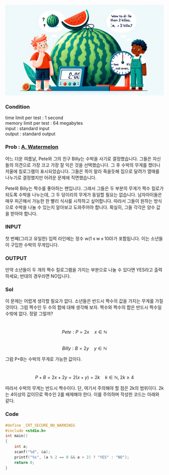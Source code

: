 ![Alt text](/img/CODEFORCES/4A.png)

### Condition
time limit per test : 1 second   
memory limit per test : 64 megabytes   
input : standard input   
output : standard output   

### Prob : [A. Watermelon](https://codeforces.com/contest/4/problem/A)
어느 더운 여름날, Pete와 그의 친구 Billy는 수박을 사기로 결정했습니다. 그들은 자신들의 의견으로 가장 크고 가장 잘 익은 것을 선택했습니다. 그 후 수박의 무게를 쟀더니 저울에 킬로그램이 표시되었습니다. 그들은 목이 말라 죽을듯해 집으로 달려가 열매를 나누기로 결정했지만 어려운 문제에 직면했습니다.

Pete와 Billy는 짝수를 좋아하는 팬입니다. 그래서 그들은 두 부분의 무게가 짝수 킬로가 되도록 수박을 나누는데, 그 두 덩이리의 무게가 동일할 필요는 없습니다. 남자아이들은 매우 피곤해서 가능한 한 빨리 식사를 시작하고 싶어합니다. 따라서 그들이 원하는 방식으로 수박을 나눌 수 있는지 알아보고 도와주어야 합니다. 확실히, 그들 각각은 양수 값을 받아야 합니다.


### INPUT
첫 번째(그리고 유일한) 입력 라인에는 정수 w(1 ≤ w ≤ 100)가 포함됩니다. 이는 소년들이 구입한 수박의 무게입니다.

### OUTPUT
만약 소년들이 두 개의 짝수 킬로그램을 가지는 부분으로 나눌 수 있다면 YES라고 출력하세요; 반대의 경우라면 NO입니다.


### Sol
이 문제는 어렵게 생각할 필요가 없다. 소년들은 반드시 짝수의 값을 가지는 무게를 가질 것이다. 그럼 짝수인 두 수의 합에 대해 생각해 보자. 짝수와 짝수의 합은 반드시 짝수일 수밖에 없다. 정말 그럴까?

\
$$Pete : P = 2x \quad x \in \mathbb{N}$$
\
$$Billy : B = 2y \quad y \in \mathbb{N}$$

그럼 P+B는 수박의 무게로 가능한 값이다.

\
$$P+B=2x+2y=2(x+y)=2k \quad k \in \mathbb{N}, \; 2k \geq 4$$

따라서 수박의 무게는 반드시 짝수이다. 단, 여기서 주의해야 할 점은 2k의 범위이다. 2k는 4이상의 값이므로 짝수인 2를 배제해야 한다. 이를 주의하며 작성한 코드는 아래와 같다.


### Code
```c
#define _CRT_SECURE_NO_WARNINGS
#include <stdio.h>
int main()
{
	int a;
	scanf("%d", &a);
	printf("%s", (a % 2 == 0 && a > 2) ? "YES" : "NO");
	return 0;
}
```
